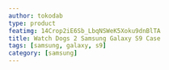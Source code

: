 ```yaml
---
author: tokodab
type: product
featimg: 14Crop2iE6Sb_LbqNSWeK5Xoku9dnBlTA
title: Watch Dogs 2 Samsung Galaxy S9 Case
tags: [samsung, galaxy, s9]
category: [samsung]
---
```

